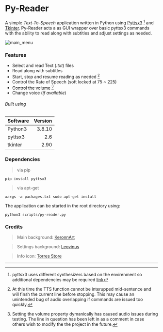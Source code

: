 # Py-Reader


A simple *Text-To-Speech* application written in Python using [Pyttsx3](https://pyttsx3.readthedocs.io/en/latest/.html) [^1] and [Tkinter](https://docs.python.org/3/library/tkinter.html). Py-Reader acts a as GUI wrapper over basic pyttsx3 commands with the ability to read along with subtitles and adjust settings as needed.

![main_menu](https://user-images.githubusercontent.com/10747624/184461506-17847654-860a-4cf9-8a20-cb117e86a456.png)

### Features
* Select and read Text (_.txt_) files
* Read along with subtitles
* Start, stop and resume reading as needed [^2]
* Control the Rate of Speech (soft locked at 75 ~ 225)
* ~~Control the volume~~ [^3]
* Change voice (*if available*)


###### Built using
| Software | Version  |
| -------- | --------:|
| Python3  | 3.8.10 |
| pyttsx3  | 2.6 |
| tkinter  | 2.90 |



### Dependencies
> via pip
~~~~
pip install pyttsx3
~~~~

> via apt-get
~~~~
xargs -a packages.txt sudo apt-get install
~~~~

The application can be started in the root directory using:
~~~~
python3 scripts/py-reader.py
~~~~

### Credits

> Main background: [KeronnArt](https://iconscout.com/illustration/book-reading-5514316)

> Settings background: [Leovinus](https://pixabay.com/vectors/info-icon-information-message-tips-803717/)

> Info icon: [Torres Store](https://www.kindpng.com/imgv/Jhimim_gear-clipart-gear-box-blue-setting-icon-png/)



---
[^1]: pyttsx3 uses different synthesizers based on the envirenment so additional dependencies may be required [link](https://pyttsx3.readthedocs.io/en/latest/support.html)

[^2]: At this time the TTS function cannot be interupped mid-sentence and will finsh the current line before stopping. This may cause an unintended bug of audio overlapping if commands are issued too quickly.

[^3]: Setting the volume property dymanically has caused audio issues during testing. The line in question has been left in as a comment in case others wish to modify the the project in the future.

